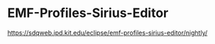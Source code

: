 # EMF-Profiles-Sirius-Editor
https://sdqweb.ipd.kit.edu/eclipse/emf-profiles-sirius-editor/nightly/
